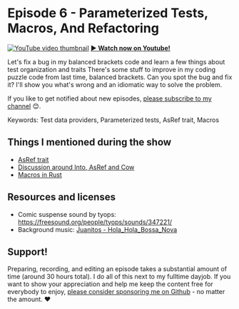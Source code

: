 # Episode 6 - Parameterized Tests, Macros, And Refactoring

[![YouTube video thumbnail](./thumb.jpg)](https://hello-rust.show/6/)
**[&#x25b6; Watch now on Youtube!](https://youtu.be/XJPci7GI-qg)**

Let's fix a bug in my balanced brackets code and learn a few things about test organization and traits
There's some stuff to improve in my coding puzzle code from last time, balanced brackets. Can you spot the bug and fix it? I'll show you what's wrong and an idiomatic way to solve the problem.



If you like to get notified about new episodes, [please subscribe to my channel](https://www.youtube.com/hellorust) 😊.

Keywords: Test data providers, Parameterized tests, AsRef trait, Macros

## Things I mentioned during the show

* [AsRef trait](https://doc.rust-lang.org/std/convert/trait.AsRef.html)
* [Discussion around Into, AsRef and Cow](https://users.rust-lang.org/t/idiomatic-string-parmeter-types-str-vs-asref-str-vs-into-string/7934/4)
* [Macros in Rust](https://doc.rust-lang.org/book/second-edition/appendix-04-macros.html)

## Resources and licenses

* Comic suspense sound by tyops: https://freesound.org/people/tyops/sounds/347221/
* Background music: [Juanitos - Hola_Hola_Bossa_Nova](http://freemusicarchive.org/music/Juanitos/)



## Support!

Preparing, recording, and editing an episode takes a substantial amount of time
(around 30 hours total). I do all of this next to my fulltime dayjob.
If you want to show your appreciation and help me keep the content free
for everybody to enjoy, [please consider sponsoring me on
Github](https://github.com/sponsors/mre/) - no matter the amount. ❤️